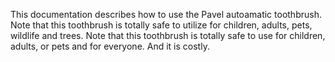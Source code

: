 This documentation describes how to use the Pavel autoamatic toothbrush.
Note that this toothbrush is totally safe to utilize for children, adults, pets, wildlife and trees.
Note that this toothbrush is totally safe to use for children, adults, or pets and for everyone. And it is costly.
